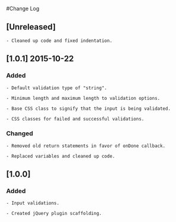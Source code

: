 #Change Log

## [Unreleased]

	- Cleaned up code and fixed indentation.

## [1.0.1] 2015-10-22
### Added

    - Default validation type of "string".

    - Minimum length and maximum length to validation options.
	
	- Base CSS class to signify that the input is being validated.
	
	- CSS classes for failed and successful validations.
	
### Changed

    - Removed old return statements in favor of onDone callback.

    - Replaced variables and cleaned up code.
	
## [1.0.0]
### Added
	
	- Input validations.
	
	- Created jQuery plugin scaffolding.